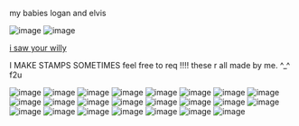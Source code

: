 my babies logan and elvis

![image](https://cdn.discordapp.com/attachments/741062019989635093/1141325455748759602/0MjIQNrDM6Pq4KAjgqetW5Ia9B7YfOpFYrHmAIwQTGytIxJmqwEPxfp9zvup0y82mfNKPaPMAzTTUX9tB2bP3Z2WVrpV5nEAAAAAElFTkSuQmCC.png) ![image](https://cdn.discordapp.com/attachments/741062019989635093/1141325456021409843/8HRdy3oMcYmTsAAAAASUVORK5CYII.png)

[i saw your willy](https://www.youtube.com/watch?v=z1n9Jly3CQ8)

I MAKE STAMPS SOMETIMES feel free to req !!!! these r all made by me. ^_^ f2u

![image](https://cdn.discordapp.com/attachments/741062019989635093/1178858979925971015/eccentric_party_night.gif?ex=6577acfa&is=656537fa&hm=2b2709df58b1340ff1c4fad60e870b21a3f791236595c9d844421e8e17e2cc9b&) ![image](https://cdn.discordapp.com/attachments/741062019989635093/1178858980311834634/twilight_pentagram.gif?ex=6577acfb&is=656537fb&hm=bfa2caa75d66561f2a6fad5774d54e212bd27cee0d4344f7bef0fa2f4af2d106&) ![image](https://cdn.discordapp.com/attachments/1055708347724218399/1178857535390892132/kuro_stamp.gif?ex=659c95a2&is=658a20a2&hm=cfd7463ae592fa4424ceddcb26bbc8675d0169264321f680607befd4bd7306c1&) ![image](https://media.discordapp.net/attachments/741062019989635093/1189019662697111613/kaijo_gang.gif?ex=659ca3da&is=658a2eda&hm=5dc4a108e003fe31351913da86bc163c0017efa194af8fa1655f58c5af206d29&=&width=126&height=71) ![image](https://media.discordapp.net/attachments/741062019989635093/1189019662390931517/kaijo_spade_queen.gif?ex=659ca3da&is=658a2eda&hm=de709aa36be364c49ae56f4a552f7da61423f49732a1a230545a248215cf6b3b&=&width=126&height=71) ![image](https://media.discordapp.net/attachments/741062019989635093/1189019662084755476/kaijo_gang_travel.gif?ex=659ca3da&is=658a2eda&hm=f436c9a3a65df95599a365de469680657a423e31d4e783ecba781f00a755fdf3&=&width=126&height=71) ![image](https://media.discordapp.net/attachments/741062019989635093/1140822045186347088/Untitled1381_20230815023802.png?ex=659ca3d3&is=658a2ed3&hm=a0f01fa477be7586b2bd24e104f3392f47ab448bb7d67d31ba67f445c642836a&=&format=webp&quality=lossless&width=123&height=70) ![image](https://media.discordapp.net/attachments/741062019989635093/1140822045870006363/Untitled1381_20230815023829.png?ex=659ca3d3&is=658a2ed3&hm=2e499cd05c370b7b9e4267e701d09c3551a08dfdc35d6eb90d3c024c9ef9cbbf&=&format=webp&quality=lossless&width=123&height=70) ![image](https://media.discordapp.net/attachments/741062019989635093/1140822046142644306/Untitled1381_20230815023846.png?ex=659ca3d3&is=658a2ed3&hm=621c1c368df37e5a931ef13e638ba175bcb09f3739513f9662758c8d31dc795d&=&format=webp&quality=lossless&width=123&height=70) ![image](https://media.discordapp.net/attachments/741062019989635093/1140823193339310080/Untitled1381_20230815024359.png?ex=65936a64&is=6580f564&hm=33285173ed68d82a402165059d7a8b18c5c806cd27b08b37f7a21227dcf1527e&=&format=webp&quality=lossless&width=123&height=70) ![image](https://media.discordapp.net/attachments/741062019989635093/1140822372354642033/Untitled1381_20230524204953.png?ex=659ca421&is=658a2f21&hm=ca5ea8d0189f9ae5592f40833c4a35f3141b0d9f1519a335f87c5e2307f3434b&=&format=webp&quality=lossless&width=123&height=70) ![image](https://media.discordapp.net/attachments/741062019989635093/1111018459174817792/Untitled1381_20230524205034.png?ex=6595ba92&is=65834592&hm=d1b124fd4a0180b91922c4b21ae9fed4bc809d7691c82e173b3ff5fab910f61e&=&format=webp&quality=lossless&width=123&height=70) ![image](https://cdn.discordapp.com/attachments/741062019989635093/1132366750491619478/Untitled1381_20230722184058.png?ex=659990b7&is=65871bb7&hm=3f8cfc86ede3ac568176948e8303ecef24d67d0b6209a81c27d262b92983decc&) ![image](https://cdn.discordapp.com/attachments/741062019989635093/1132364875134410924/Untitled1381_20230722183336.png?ex=65998ef8&is=658719f8&hm=2a3e63cb507ccb8762d521c39b3a5c8a0902aec605c63df1165e65f49b8301fa&) ![image](https://media.discordapp.net/attachments/741062019989635093/1107056545671421952/Untitled1381_20230513222651.png?ex=6599c5c0&is=658750c0&hm=0e1e9dafb306597529b9f4c758c261b741f2c007a210f4fb8af98e409a8efe39&=&format=webp&quality=lossless&width=123&height=70) ![image](https://media.discordapp.net/attachments/741062019989635093/1107056545923092630/Untitled1381_20230513222714.png?ex=6599c5c0&is=658750c0&hm=c60ac4338fa3965c79dec606d2d6907ff78315ac445fa0335994c95653ffff85&=&format=webp&quality=lossless&width=123&height=70) ![image](https://cdn.discordapp.com/attachments/741062019989635093/1103131803964936222/Untitled1381_20230503023127.png?ex=6594b90d&is=6582440d&hm=f90b9dc68650570a19e303785c2e1bfd8c9e0c448b3a88e21db4977f0dc7f06f&) ![image](https://cdn.discordapp.com/attachments/741062019989635093/1103131804212412476/Untitled1381_20230503023149.png?ex=6594b90d&is=6582440d&hm=243badc712c10780139213a38ed64106ec52357e2df338a4f5e9f1ac04d17b50&) ![image](https://cdn.discordapp.com/attachments/741062019989635093/1103059341264826438/Untitled1381_20230502214254.png?ex=65947590&is=65820090&hm=2dbbe67940810ddd0b5e73163a73d20b6ab71f6b13f88b4eb3e5f4fe975c7913&) ![image](https://cdn.discordapp.com/attachments/741062019989635093/1103059341529063555/Untitled1381_20230502214319.png?ex=65947590&is=65820090&hm=12d86c986f7ffdea5c8e819f41d0a7996fa0f73de4d05bcebbd7c0219d8c4023&) ![image](https://cdn.discordapp.com/attachments/741062019989635093/1103059341730402405/Untitled1381_20230502214342.png?ex=65947590&is=65820090&hm=745757e27374c3fad890d3fb3e537c322adaea6a8d1f67463f703d599491efa7&) ![image](https://media.discordapp.net/attachments/741062019989635093/1140822046419472485/Untitled1381_20230815023903.png?ex=659ca3d3&is=658a2ed3&hm=1a49cf1a941553c9067cdd1c7f24e68d3fa48af0e77f241cd17e94321cab8419&=&format=webp&quality=lossless&width=123&height=70) ![image](https://media.discordapp.net/attachments/741062019989635093/1140822046750810193/Untitled1381_20230815023918.png?ex=659ca3d3&is=658a2ed3&hm=eaf0d0da6761991d27886114c08f5c1d25047c45be473b47f74eaa4656547110&=&format=webp&quality=lossless&width=123&height=70)
